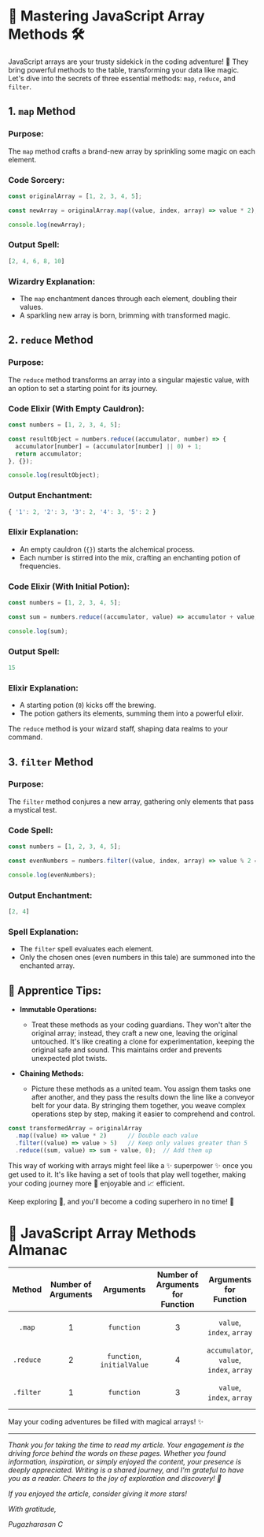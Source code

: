 # :rocket: Mastering JavaScript Array Methods :hammer_and_wrench:

JavaScript arrays are your trusty sidekick in the coding adventure! 🚀 They bring powerful methods to the table, transforming your data like magic. Let's dive into the secrets of three essential methods: `map`, `reduce`, and `filter`.

## 1. `map` Method

### Purpose:
The `map` method crafts a brand-new array by sprinkling some magic on each element.

### Code Sorcery:

```javascript
const originalArray = [1, 2, 3, 4, 5];

const newArray = originalArray.map((value, index, array) => value * 2);

console.log(newArray);
```

### Output Spell:
```javascript
[2, 4, 6, 8, 10]
```


### Wizardry Explanation:
- The `map` enchantment dances through each element, doubling their values.
- A sparkling new array is born, brimming with transformed magic.

## 2. `reduce` Method

### Purpose:
The `reduce` method transforms an array into a singular majestic value, with an option to set a starting point for its journey.

### Code Elixir (With Empty Cauldron):

```javascript
const numbers = [1, 2, 3, 4, 5];

const resultObject = numbers.reduce((accumulator, number) => {
  accumulator[number] = (accumulator[number] || 0) + 1;
  return accumulator;
}, {});

console.log(resultObject);
```

### Output Enchantment:
```javascript
{ '1': 2, '2': 3, '3': 2, '4': 3, '5': 2 }
```

### Elixir Explanation:
- An empty cauldron (`{}`) starts the alchemical process.
- Each number is stirred into the mix, crafting an enchanting potion of frequencies.

### Code Elixir (With Initial Potion):

```javascript
const numbers = [1, 2, 3, 4, 5];

const sum = numbers.reduce((accumulator, value) => accumulator + value, 0);

console.log(sum);
```

### Output Spell:
```javascript
15
```


### Elixir Explanation:
- A starting potion (`0`) kicks off the brewing.
- The potion gathers its elements, summing them into a powerful elixir.

The `reduce` method is your wizard staff, shaping data realms to your command.

## 3. `filter` Method

### Purpose:
The `filter` method conjures a new array, gathering only elements that pass a mystical test.

### Code Spell:

```javascript
const numbers = [1, 2, 3, 4, 5];

const evenNumbers = numbers.filter((value, index, array) => value % 2 === 0);

console.log(evenNumbers);
```

### Output Enchantment:
```javascript
[2, 4]
```


### Spell Explanation:
- The `filter` spell evaluates each element.
- Only the chosen ones (even numbers in this tale) are summoned into the enchanted array.

## :beginner: Apprentice Tips:

- **Immutable Operations:**
  - Treat these methods as your coding guardians. They won't alter the original array; instead, they craft a new one, leaving the original untouched. It's like creating a clone for experimentation, keeping the original safe and sound. This maintains order and prevents unexpected plot twists.

- **Chaining Methods:**
  - Picture these methods as a united team. You assign them tasks one after another, and they pass the results down the line like a conveyor belt for your data. By stringing them together, you weave complex operations step by step, making it easier to comprehend and control.

```javascript
const transformedArray = originalArray
  .map((value) => value * 2)      // Double each value
  .filter((value) => value > 5)   // Keep only values greater than 5
  .reduce((sum, value) => sum + value, 0);  // Add them up
```

This way of working with arrays might feel like a :sparkles: superpower :sparkles: once you get used to it. It's like having a set of tools that play well together, making your coding journey more :dizzy: enjoyable and :chart_with_upwards_trend: efficient.


Keep exploring :compass:, and you'll become a coding superhero in no time! :seedling:

# :crystal_ball: JavaScript Array Methods Almanac

|  Method   | Number of Arguments |         Arguments          | Number of Arguments for Function |          Arguments for Function          | Return Type |        Description         |
| :-------: | :-----------------: | :------------------------: | :------------------------------: | :--------------------------------------: | :---------: | :------------------------: |
|  `.map`   |          1          |         `function`         |                3                 |        `value`, `index`, `array`         |   `Array`   |  Transforms each element.  |
| `.reduce` |          2          | `function`, `initialValue` |                4                 | `accumulator`, `value`, `index`, `array` |    `any`    |     Aggregates values.     |
| `.filter` |          1          |         `function`         |                3                 |        `value`, `index`, `array`         |   `Array`   | Selects specific elements. |

May your coding adventures be filled with magical arrays! :sparkles:


---

*Thank you for taking the time to read my article. Your engagement is the driving force behind the words on these pages. Whether you found information, inspiration, or simply enjoyed the content, your presence is deeply appreciated. Writing is a shared journey, and I'm grateful to have you as a reader. Cheers to the joy of exploration and discovery! 🌟*

*If you enjoyed the article, consider giving it more stars!*

*With gratitude,*

*Pugazharasan C*
